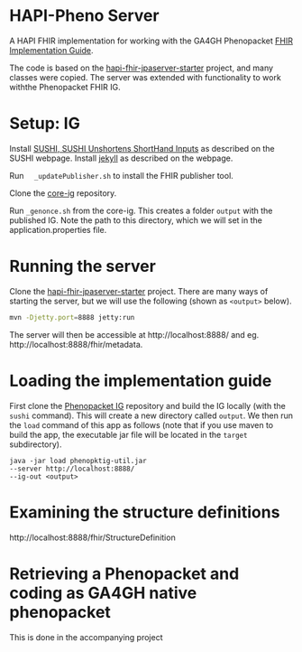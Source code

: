 # HAPI-Pheno Server

A HAPI FHIR implementation for working with the GA4GH Phenopacket [FHIR Implementation Guide](http://phenopackets.org/core-ig/).

The code is based on the [hapi-fhir-jpaserver-starter](https://github.com/hapifhir/hapi-fhir-jpaserver-starter) project,
and many classes were copied. The server was extended with functionality to work withthe Phenopacket FHIR IG.

# Setup: IG

Install [SUSHI, SUSHI Unshortens ShortHand Inputs](http://hl7.org/fhir/uv/shorthand/2020May/sushi.html) as described on the SUSHI webpage.
Install [jekyll](https://jekyllrb.com/docs/installation/) as described on the webpage.

Run ``	_updatePublisher.sh`` to install the FHIR publisher tool.

Clone the [core-ig](https://github.com/phenopackets/core-ig) repository. 

Run ``_genonce.sh`` from the core-ig. This creates a folder ``output`` with the published IG. Note the
path to this directory, which we will set in the application.properties file.



# Running the server

Clone the [hapi-fhir-jpaserver-starter](https://github.com/hapifhir/hapi-fhir-jpaserver-starter) project.
There are many ways of starting the server, but we will use the following (shown as ``<output>`` below).

```bash
mvn -Djetty.port=8888 jetty:run
```

The server will then be accessible at http://localhost:8888/ and eg. http://localhost:8888/fhir/metadata. 

# Loading the implementation guide

First clone the [Phenopacket IG](https://github.com/phenopackets/core-ig) repository and
build the IG locally (with the ``sushi`` command). This will create a new directory called ``output``.
We then run the ``load`` command of this app as follows (note that if you use maven to build the app, the executable 
jar file will be located in the ``target`` subdirectory).

```bazaar
java -jar load phenopktig-util.jar
--server http://localhost:8888/
--ig-out <output>
```

# Examining the structure definitions

http://localhost:8888/fhir/StructureDefinition

# Retrieving a Phenopacket and coding as GA4GH native phenopacket
This is done in the accompanying project 
